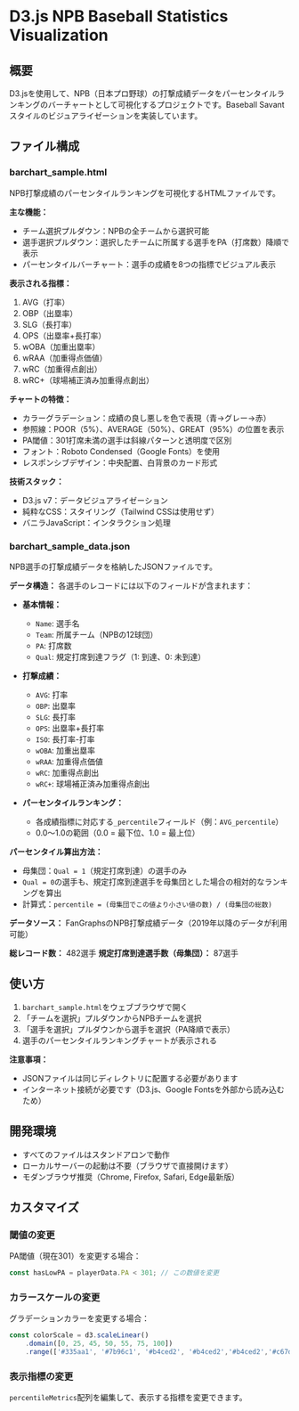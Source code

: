 # D3.js NPB Baseball Statistics Visualization

## 概要
D3.jsを使用して、NPB（日本プロ野球）の打撃成績データをパーセンタイルランキングのバーチャートとして可視化するプロジェクトです。Baseball Savantスタイルのビジュアライゼーションを実装しています。

## ファイル構成

### barchart_sample.html
NPB打撃成績のパーセンタイルランキングを可視化するHTMLファイルです。

**主な機能：**
- チーム選択プルダウン：NPBの全チームから選択可能
- 選手選択プルダウン：選択したチームに所属する選手をPA（打席数）降順で表示
- パーセンタイルバーチャート：選手の成績を8つの指標でビジュアル表示

**表示される指標：**
1. AVG（打率）
2. OBP（出塁率）
3. SLG（長打率）
4. OPS（出塁率+長打率）
5. wOBA（加重出塁率）
6. wRAA（加重得点価値）
7. wRC（加重得点創出）
8. wRC+（球場補正済み加重得点創出）

**チャートの特徴：**
- カラーグラデーション：成績の良し悪しを色で表現（青→グレー→赤）
- 参照線：POOR（5%）、AVERAGE（50%）、GREAT（95%）の位置を表示
- PA閾値：301打席未満の選手は斜線パターンと透明度で区別
- フォント：Roboto Condensed（Google Fonts）を使用
- レスポンシブデザイン：中央配置、白背景のカード形式

**技術スタック：**
- D3.js v7：データビジュアライゼーション
- 純粋なCSS：スタイリング（Tailwind CSSは使用せず）
- バニラJavaScript：インタラクション処理

### barchart_sample_data.json
NPB選手の打撃成績データを格納したJSONファイルです。

**データ構造：**
各選手のレコードには以下のフィールドが含まれます：

- **基本情報：**
  - `Name`: 選手名
  - `Team`: 所属チーム（NPBの12球団）
  - `PA`: 打席数
  - `Qual`: 規定打席到達フラグ（1: 到達、0: 未到達）

- **打撃成績：**
  - `AVG`: 打率
  - `OBP`: 出塁率
  - `SLG`: 長打率
  - `OPS`: 出塁率+長打率
  - `ISO`: 長打率-打率
  - `wOBA`: 加重出塁率
  - `wRAA`: 加重得点価値
  - `wRC`: 加重得点創出
  - `wRC+`: 球場補正済み加重得点創出

- **パーセンタイルランキング：**
  - 各成績指標に対応する`_percentile`フィールド（例：`AVG_percentile`）
  - 0.0～1.0の範囲（0.0 = 最下位、1.0 = 最上位）

**パーセンタイル算出方法：**
- 母集団：`Qual = 1`（規定打席到達）の選手のみ
- `Qual = 0`の選手も、規定打席到達選手を母集団とした場合の相対的なランキングを算出
- 計算式：`percentile = (母集団でこの値より小さい値の数) / (母集団の総数)`

**データソース：**
FanGraphsのNPB打撃成績データ（2019年以降のデータが利用可能）

**総レコード数：** 482選手
**規定打席到達選手数（母集団）：** 87選手

## 使い方

1. `barchart_sample.html`をウェブブラウザで開く
2. 「チームを選択」プルダウンからNPBチームを選択
3. 「選手を選択」プルダウンから選手を選択（PA降順で表示）
4. 選手のパーセンタイルランキングチャートが表示される

**注意事項：**
- JSONファイルは同じディレクトリに配置する必要があります
- インターネット接続が必要です（D3.js、Google Fontsを外部から読み込むため）

## 開発環境

- すべてのファイルはスタンドアロンで動作
- ローカルサーバーの起動は不要（ブラウザで直接開けます）
- モダンブラウザ推奨（Chrome, Firefox, Safari, Edge最新版）

## カスタマイズ

### 閾値の変更
PA閾値（現在301）を変更する場合：
```javascript
const hasLowPA = playerData.PA < 301; // この数値を変更
```

### カラースケールの変更
グラデーションカラーを変更する場合：
```javascript
const colorScale = d3.scaleLinear()
    .domain([0, 25, 45, 50, 55, 75, 100])
    .range(['#335aa1', '#7b96c1', '#b4ced2', '#b4ced2','#b4ced2','#c67d70', '#c31e24'])
```

### 表示指標の変更
`percentileMetrics`配列を編集して、表示する指標を変更できます。
